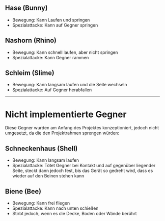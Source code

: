 ## Hase (Bunny)
- Bewegung: Kann Laufen und springen
- Spezialattacke: Kann auf Gegner springen

## Nashorn (Rhino)
- Bewegung: Kann schnell laufen, aber nicht springen
- Spezialattacke: Kann Gegner rammen

## Schleim (Slime)
- Bewegung: Kann langsam laufen und die Seite wechseln
- Spezialattacke: Auf Gegner herabfallen

---
# Nicht implementierte Gegner

Diese Gegner wurden am Anfang des Projektes konzeptioniert, jedoch nicht umgesetzt, da die den Projektrahmen sprengen würden:

## Schneckenhaus (Shell)
- Bewegung: Kann langsam laufen
- Spezialattacke: Tötet Gegner bei Kontakt und auf gegenüber liegender Seite, steckt dann jedoch fest, bis das Gerät so gedreht wird, dass es wieder auf den Beinen stehen kann

## Biene (Bee)
- Bewegung: Kann frei fliegen
- Spezialattacke: Kann nach unten schießen
- Stirbt jedoch, wenn es die Decke, Boden oder Wände berührt
